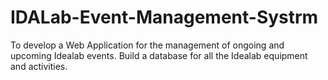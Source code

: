 # IDALab-Event-Management-Systrm
To develop a Web Application  for the management of ongoing and upcoming Idealab events. Build a database for all the Idealab equipment and activities.
